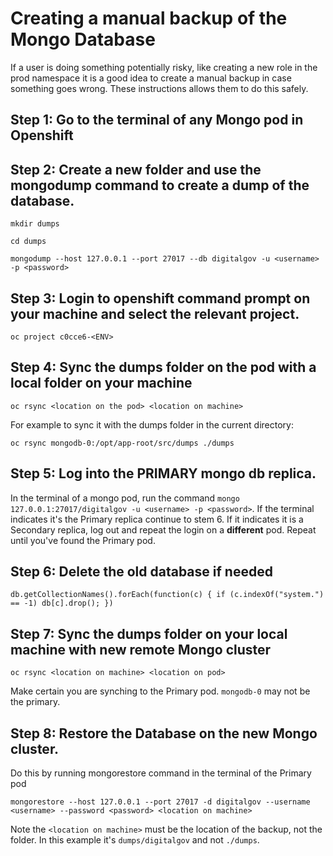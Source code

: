 # Creating a manual backup of the Mongo Database

If a user is doing something potentially risky, like creating a new role in the prod namespace it is a good idea to create a manual backup in case something goes wrong.  These instructions allows them to do this safely.

## **Step 1:** Go to the terminal of any Mongo pod in Openshift 

## **Step 2:** Create a new folder and use the mongodump command to create a dump of the database.

`mkdir dumps`

`cd dumps`

`mongodump --host 127.0.0.1 --port 27017 --db digitalgov -u <username> -p <password>`

## **Step 3:** Login to openshift command prompt on your machine and select the relevant project.

`oc project c0cce6-<ENV>`


## **Step 4:** Sync the dumps folder on the pod with a local folder on your machine 

`oc rsync <location on the pod> <location on machine>`

For example to sync it with the dumps folder in the current directory:

`oc rsync mongodb-0:/opt/app-root/src/dumps ./dumps`

## **Step 5:** Log into the PRIMARY mongo db replica.

In the terminal of a mongo pod, run the command `mongo 127.0.0.1:27017/digitalgov -u <username> -p <password>`. If the terminal indicates it's the Primary replica continue to stem 6. If it indicates it is a Secondary replica, log out and repeat the login on a **different** pod.  Repeat until you've found the Primary pod.


## **Step 6:** Delete the old database if needed
`db.getCollectionNames().forEach(function(c) { if (c.indexOf("system.") == -1) db[c].drop(); })`

## **Step 7:** Sync the dumps folder on your local machine with new remote Mongo cluster

`oc rsync <location on machine> <location on pod>`

Make certain you are synching to the Primary pod.  `mongodb-0` may not be the primary.

## **Step 8:** Restore the Database on the new Mongo cluster.

Do this by running mongorestore command in the terminal of the Primary pod

`mongorestore --host 127.0.0.1 --port 27017 -d digitalgov --username <username> --password <password> <location on machine>`

Note the `<location on machine>` must be the location of the backup, not the folder.  In this example it's `dumps/digitalgov` and not `./dumps`.